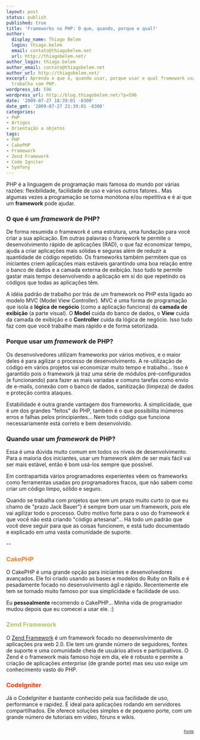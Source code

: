```yaml
---
layout: post
status: publish
published: true
title: 'Frameworks no PHP: O que, quando, porque e qual?'
author:
  display_name: Thiago Belem
  login: thiago.belem
  email: contato@thiagobelem.net
  url: http://thiagobelem.net/
author_login: thiago.belem
author_email: contato@thiagobelem.net
author_url: http://thiagobelem.net/
excerpt: Aprenda o que é, quando usar, porque usar e qual framework usar quando se
  trabalha com PHP.
wordpress_id: 596
wordpress_url: http://blog.thiagobelem.net/?p=596
date: '2009-07-27 18:39:01 -0300'
date_gmt: '2009-07-27 21:39:01 -0300'
categories:
- PHP
- Artigos
- Orientação a objetos
tags:
- PHP
- CakePHP
- Framework
- Zend Framework
- Code Igniter
- Symfony
---
```

<p>PHP é a linguagem de programação mais famosa do mundo por várias razões: flexibilidade, facilidade de uso e vários outros fatores.. Mas algumas vezes a programação se torna monótona e/ou repetitiva e é ai que um <strong>framework</strong> pode ajudar.</p>
<h3>O que é um <em>framework</em> de PHP?</h3>
<p>De forma resumida o framework é uma estrutura, uma fundação para você criar a sua aplicação. Em outras palavras o framework te permite o desenvolvimento rápido de aplicações (RAD), o que faz economizar tempo, ajuda a criar aplicações mais sólidas e seguras além de reduzir a quantidade de código repetido. Os frameworks também permitem que os iniciantes criem aplicações mais estáveis garantindo uma boa relação entre o banco de dados e a camada externa de exibição. Isso tudo te permite gastar mais tempo desenvolvendo a aplicação em si do que repetindo os códigos que todas as aplicações têm.</p>
<p>A idéia padrão de trabalho por trás de um framework no PHP esta ligado ao modelo MVC (Model View Controller). MVC é uma forma de programação que isola a <strong>lógica de negócio</strong> (como a aplicação funciona) da <strong>camada de exibição</strong> (a parte visual). O <strong>Model</strong> cuida do banco de dados, o <strong>View</strong> cuida da camada de exibição e o <strong>Controller</strong> cuida da lógica de negócio. Isso tudo faz com que você trabalhe mais rápido e de forma setorizada.</p>
<h3>Porque usar um <em>framework</em> de PHP?</h3>
<p>Os desenvolvedores utilizam frameworks por vários motivos, e o maior deles é para agilizar o processo de desenvolvimento. A re-utilização de código em vários projetos vai economizar muito tempo e trabalho... Isso é  garantido pois o framework já traz uma série de módulos pré-configurados (e funcionando) para fazer as mais variadas e comuns tarefas como envio de e-mails, conexão com o banco de dados, sanitização (limpeza) de dados e proteção contra ataques.</p>
<p>Estabilidade é outra grande vantagem dos frameworks. A simplicidade, que é um dos grandes "feitos" do PHP, também é o que possibilita inúmeros erros e falhas pelos principiantes... Nem todo código que funciona necessariamente está correto e bem desenvolvido.</p>
<h3>Quando usar um <em>framework</em> de PHP?</h3>
<p>Essa é uma dúvida muito comum em todos os níveis de desenvolvimento. Para a maioria dos iniciantes, usar um framework além de ser mais fácil vai ser mais estável, então é bom usá-los sempre que possível.</p>
<p>Em contrapartida vários programadores experientes vêem os frameworks como ferramentas usadas pro programadores fracos, que não sabem como criar um código limpo, sólido e seguro.</p>
<p>Quando se trabalha com projetos que tem um prazo muito curto (o que eu chamo de "prazo Jack Bauer") é sempre bom usar um framework, pois ele vai agilizar todo o processo. Outro motivo forte para o uso do framework é que você não está criando "código artesanal"... Há todo um padrão que você deve seguir para que as coisas funcionem, e está tudo documentado e explicado em uma vasta comunidade de suporte.</p>
<p>--</p>
<h3 style="color: #F08127">CakePHP</h3>
<p>O <span class="removed_link" title="http://www.cakephp.com.br/">CakePHP</span> é uma grande opção para iniciantes e desenvolvedores avançados. Ele foi criado usando as bases e modelos do Ruby on Rails e é pesadamente focado no desenvolvimento ágil e rápido. Recentemente ele tem se tornado muito famoso por sua simplicidade e facilidade de uso.</p>
<p>Eu <strong>pessoalmente</strong> recomendo o CakePHP... Minha vida de programador mudou depois que eu comecei a usar ele. :)</p>
<h3 style="color: #ACC95E">Zend Framework</h3>
<p>O <a href="http://framework.zend.com/" target="_blank">Zend Framework</a> é um framework focado no desenvolvimento de aplicações pra web 2.0. Ele tem um grande número de seguidores, fontes de suporte e uma comunidade cheia de usuários ativos e participativos. O Zend é o framework mais famoso hoje em dia, ele é robusto e permite a criação de aplicações <em>enterprise</em> (de grande porte) mas seu uso exige um conhecimento vasto do PHP.</p>
<h3 style="color: #FE3404">CodeIgniter</h3>
<p>Já o <span class="removed_link" title="http://www.codeigniter.com.br/">CodeIgniter</span> é bastante conhecido pela sua facilidade de uso, performance e rapidez. É ideal para aplicações rodando em servidores compartilhados. Ele oferece soluções simples e de pequeno porte, com um grande número de tutoriais em vídeo, fóruns e wikis.</p>
<p style="float: right; font-size: 10px"><a href="http://www.noupe.com/php/discussing-php-frameworks.html" target="_blank">Fonte</a></p>
